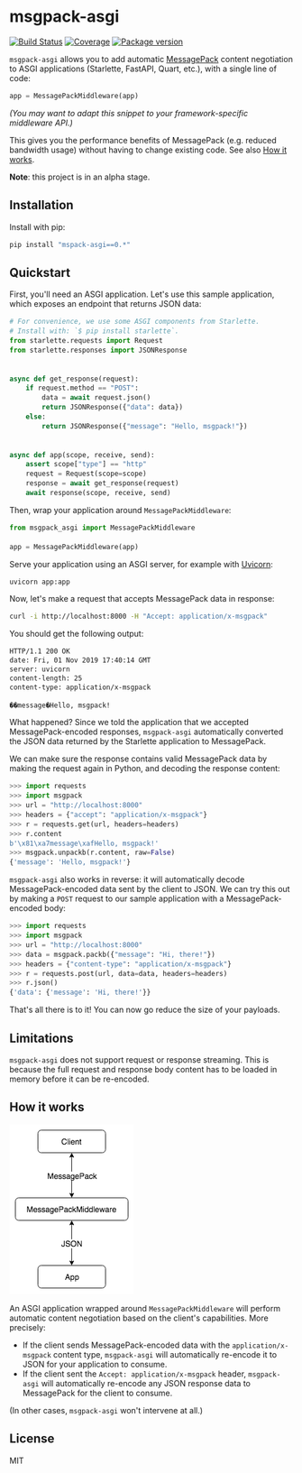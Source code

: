 # msgpack-asgi

[![Build Status](https://dev.azure.com/florimondmanca/public/_apis/build/status/florimondmanca.msgpack-asgi?branchName=master)](https://dev.azure.com/florimondmanca/public/_build/latest?definitionId=5&branchName=master)
[![Coverage](https://codecov.io/gh/florimondmanca/msgpack-asgi/branch/master/graph/badge.svg)](https://codecov.io/gh/florimondmanca/msgpack-asgi)
[![Package version](https://badge.fury.io/py/msgpack-asgi.svg)](https://pypi.org/project/msgpack-asgi)

`msgpack-asgi` allows you to add automatic [MessagePack](https://msgpack.org/) content negotiation to ASGI applications (Starlette, FastAPI, Quart, etc.), with a single line of code:

```python
app = MessagePackMiddleware(app)
```

_(You may want to adapt this snippet to your framework-specific middleware API.)_

This gives you the performance benefits of MessagePack (e.g. reduced bandwidth usage) without having to change existing code. See also [How it works](#how-it-works).

**Note**: this project is in an alpha stage.

## Installation

Install with pip:

```bash
pip install "mspack-asgi==0.*"
```

## Quickstart

First, you'll need an ASGI application. Let's use this sample application, which exposes an endpoint that returns JSON data:

```python
# For convenience, we use some ASGI components from Starlette.
# Install with: `$ pip install starlette`.
from starlette.requests import Request
from starlette.responses import JSONResponse


async def get_response(request):
    if request.method == "POST":
        data = await request.json()
        return JSONResponse({"data": data})
    else:
        return JSONResponse({"message": "Hello, msgpack!"})


async def app(scope, receive, send):
    assert scope["type"] == "http"
    request = Request(scope=scope)
    response = await get_response(request)
    await response(scope, receive, send)
```

Then, wrap your application around `MessagePackMiddleware`:

```python
from msgpack_asgi import MessagePackMiddleware

app = MessagePackMiddleware(app)
```

Serve your application using an ASGI server, for example with [Uvicorn](https://www.uvicorn.org):

```bash
uvicorn app:app
```

Now, let's make a request that accepts MessagePack data in response:

```bash
curl -i http://localhost:8000 -H "Accept: application/x-msgpack"
```

You should get the following output:

```http
HTTP/1.1 200 OK
date: Fri, 01 Nov 2019 17:40:14 GMT
server: uvicorn
content-length: 25
content-type: application/x-msgpack

��message�Hello, msgpack!
```

What happened? Since we told the application that we accepted MessagePack-encoded responses, `msgpack-asgi` automatically converted the JSON data returned by the Starlette application to MessagePack.

We can make sure the response contains valid MessagePack data by making the request again in Python, and decoding the response content:

```python
>>> import requests
>>> import msgpack
>>> url = "http://localhost:8000"
>>> headers = {"accept": "application/x-msgpack"}
>>> r = requests.get(url, headers=headers)
>>> r.content
b'\x81\xa7message\xafHello, msgpack!'
>>> msgpack.unpackb(r.content, raw=False)
{'message': 'Hello, msgpack!'}
```

`msgpack-asgi` also works in reverse: it will automatically decode MessagePack-encoded data sent by the client to JSON. We can try this out by making a `POST` request to our sample application with a MessagePack-encoded body:

```python
>>> import requests
>>> import msgpack
>>> url = "http://localhost:8000"
>>> data = msgpack.packb({"message": "Hi, there!"})
>>> headers = {"content-type": "application/x-msgpack"}
>>> r = requests.post(url, data=data, headers=headers)
>>> r.json()
{'data': {'message': 'Hi, there!'}}
```

That's all there is to it! You can now go reduce the size of your payloads.

## Limitations

`msgpack-asgi` does not support request or response streaming. This is because the full request and response body content has to be loaded in memory before it can be re-encoded.

## How it works

![](https://github.com/florimondmanca/msgpack-asgi/blob/master/img/msgpack-asgi.png)

An ASGI application wrapped around `MessagePackMiddleware` will perform automatic content negotiation based on the client's capabilities. More precisely:

- If the client sends MessagePack-encoded data with the `application/x-msgpack` content type, `msgpack-asgi` will automatically re-encode it to JSON for your application to consume.
- If the client sent the `Accept: application/x-msgpack` header, `msgpack-asgi` will automatically re-encode any JSON response data to MessagePack for the client to consume.

(In other cases, `msgpack-asgi` won't intervene at all.)

## License

MIT
